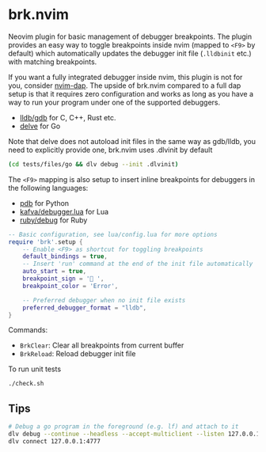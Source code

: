 # brk.nvim
Neovim plugin for basic management of debugger breakpoints. The plugin
provides an easy way to toggle breakpoints inside nvim (mapped to `<F9>` by
default) which automatically updates the debugger init file (`.lldbinit` etc.) with
matching breakpoints.

If you want a fully integrated debugger inside nvim, this plugin is not for you,
consider [nvim-dap](https://github.com/mfussenegger/nvim-dap). The upside of
brk.nvim compared to a full dap setup is that it requires zero configuration
and works as long as you have a way to run your program under one of the
supported debuggers.

* [lldb/gdb](https://lldb.llvm.org/use/map.html) for C, C++, Rust etc.
* [delve](https://github.com/go-delve/delve/blob/master/Documentation/cli/getting_started.md) for Go

Note that delve does not autoload init files in the same way as gdb/lldb, you need to
explicitly provide one, brk.nvim uses .dlvinit by default

```bash
(cd tests/files/go && dlv debug --init .dlvinit)
```

The `<F9>` mapping is also setup to insert inline breakpoints for debuggers in the following languages:

* [pdb](https://docs.python.org/3/library/pdb.html) for Python
* [kafva/debugger.lua](https://github.com/kafva/debugger.lua) for Lua
* [ruby/debug](https://github.com/ruby/debug) for Ruby

```lua
-- Basic configuration, see lua/config.lua for more options
require 'brk'.setup {
    -- Enable <F9> as shortcut for toggling breakpoints
    default_bindings = true,
    -- Insert 'run' command at the end of the init file automatically
    auto_start = true,
    breakpoint_sign = '󰝥 ',
    breakpoint_color = 'Error',

    -- Preferred debugger when no init file exists
    preferred_debugger_format = "lldb",
}
```

Commands:
* `BrkClear`: Clear all breakpoints from current buffer
* `BrkReload`: Reload debugger init file

To run unit tests
```bash
./check.sh
```

## Tips

```bash
# Debug a go program in the foreground (e.g. lf) and attach to it
dlv debug --continue --headless --accept-multiclient --listen 127.0.0.1:4777
dlv connect 127.0.0.1:4777
```
